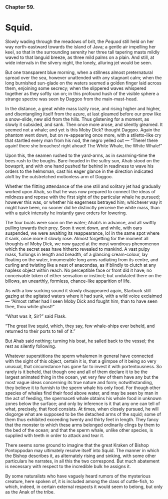 ### Chapter 59.

# Squid.

Slowly wading through the meadows of brit, the _Pequod_ still held on her way
north-eastward towards the island of Java; a gentle air impelling her keel, so
that in the surrounding serenity her three tall tapering masts mildly waved to
that languid breeze, as three mild palms on a plain. And still, at wide
intervals in the silvery night, the lonely, alluring jet would be seen.

But one transparent blue morning, when a stillness almost preternatural spread
over the sea, however unattended with any stagnant calm; when the long
burnished sun-glade on the waters seemed a golden finger laid across them,
enjoining some secrecy; when the slippered waves whispered together as they
softly ran on; in this profound hush of the visible sphere a strange spectre
was seen by Daggoo from the main-mast-head.

In the distance, a great white mass lazily rose, and rising higher and higher,
and disentangling itself from the azure, at last gleamed before our prow like a
snow-slide, new slid from the hills. Thus glistening for a moment, as slowly it
subsided, and sank. Then once more arose, and silently gleamed. It seemed not a
whale; and yet is this Moby Dick? thought Daggoo. Again the phantom went down,
but on re-appearing once more, with a stiletto-like cry that startled every man
from his nod, the negro yelled out — “There! there again! there she breaches!
right ahead! The White Whale, the White Whale!”

Upon this, the seamen rushed to the yard-arms, as in swarming-time the bees
rush to the boughs. Bare-headed in the sultry sun, Ahab stood on the bowsprit,
and with one hand pushed far behind in readiness to wave his orders to the
helmsman, cast his eager glance in the direction indicated aloft by the
outstretched motionless arm of Daggoo.

Whether the flitting attendance of the one still and solitary jet had gradually
worked upon Ahab, so that he was now prepared to connect the ideas of mildness
and repose with the first sight of the particular whale he pursued; however
this was, or whether his eagerness betrayed him; whichever way it might have
been, no sooner did he distinctly perceive the white mass, than with a quick
intensity he instantly gave orders for lowering.

The four boats were soon on the water; Ahab’s in advance, and all swiftly
pulling towards their prey. Soon it went down, and while, with oars suspended,
we were awaiting its reappearance, lo! in the same spot where it sank, once
more it slowly rose. Almost forgetting for the moment all thoughts of Moby
Dick, we now gazed at the most wondrous phenomenon which the secret seas have
hitherto revealed to mankind. A vast pulpy mass, furlongs in length and
breadth, of a glancing cream-colour, lay floating on the water, innumerable
long arms radiating from its centre, and curling and twisting like a nest of
anacondas, as if blindly to clutch at any hapless object within reach. No
perceptible face or front did it have; no conceivable token of either sensation
or instinct; but undulated there on the billows, an unearthly, formless,
chance-like apparition of life.

As with a low sucking sound it slowly disappeared again, Starbuck still gazing
at the agitated waters where it had sunk, with a wild voice exclaimed — “Almost
rather had I seen Moby Dick and fought him, than to have seen thee, thou white
ghost!”

“What was it, Sir?” said Flask.

“The great live squid, which, they say, few whale-ships ever beheld, and
returned to their ports to tell of it.”

But Ahab said nothing; turning his boat, he sailed back to the vessel; the rest
as silently following.

Whatever superstitions the sperm whalemen in general have connected with the
sight of this object, certain it is, that a glimpse of it being so very
unusual, that circumstance has gone far to invest it with portentousness. So
rarely is it beheld, that though one and all of them declare it to be the
largest animated thing in the ocean, yet very few of them have any but the most
vague ideas concerning its true nature and form; notwithstanding, they believe
it to furnish to the sperm whale his only food. For though other species of
whales find their food above water, and may be seen by man in the act of
feeding, the spermaceti whale obtains his whole food in unknown zones below the
surface; and only by inference is it that any one can tell of what, precisely,
that food consists. At times, when closely pursued, he will disgorge what are
supposed to be the detached arms of the squid; some of them thus exhibited
exceeding twenty and thirty feet in length. They fancy that the monster to
which these arms belonged ordinarily clings by them to the bed of the ocean;
and that the sperm whale, unlike other species, is supplied with teeth in order
to attack and tear it.

There seems some ground to imagine that the great Kraken of Bishop Pontoppodan
may ultimately resolve itself into Squid. The manner in which the Bishop
describes it, as alternately rising and sinking, with some other particulars he
narrates, in all this the two correspond. But much abatement is necessary with
respect to the incredible bulk he assigns it.

By some naturalists who have vaguely heard rumors of the mysterious creature,
here spoken of, it is included among the class of cuttle-fish, to which,
indeed, in certain external respects it would seem to belong, but only as the
Anak of the tribe.
